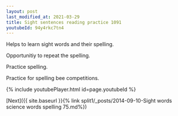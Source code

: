 ```yaml
---
layout: post
last_modified_at: 2021-03-29
title: Sight sentences reading practice 1091
youtubeId: 94y4rkc7tn4
---
```

 
 
Helps to learn sight words and their spelling.

Opportunitiy to repeat the spelling. 

Practice spelling. 
 
Practice for spelling bee competitions. 
 
{% include youtubePlayer.html id=page.youtubeId %}
 
 

[Next]({{ site.baseurl }}{% link  split1/_posts/2014-09-10-Sight words science words spelling 75.md%})
 
